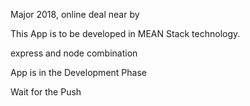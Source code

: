 Major 2018, online deal near by

This App is to be developed in MEAN Stack technology.

express and node combination 

App is in the Development Phase 

Wait for the Push